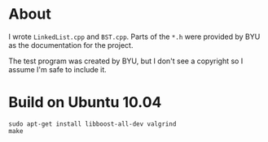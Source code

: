 About
====

I wrote `LinkedList.cpp` and `BST.cpp`. Parts of the `*.h` were provided by BYU as the documentation for the project.

The test program was created by BYU, but I don't see a copyright so I assume I'm safe to include it.

Build on Ubuntu 10.04
====

    sudo apt-get install libboost-all-dev valgrind
    make
